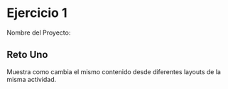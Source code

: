 # Ejercicio 1
Nombre del Proyecto:
## Reto Uno
Muestra como cambia el mismo contenido desde diferentes layouts de la misma actividad.
